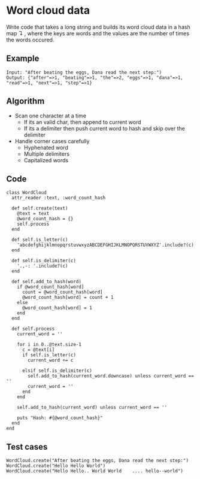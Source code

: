 # Word cloud data
Write code that takes a long string and builds its word cloud data in a hash map ↴ , where the keys are words and the values are the number of times the words occured.

## Example
```
Input: "After beating the eggs, Dana read the next step:")
Output: {"after"=>1, "beating"=>1, "the"=>2, "eggs"=>1, "dana"=>1, "read"=>1, "next"=>1, "step"=>1}
```

## Algorithm
- Scan one character at a time
    - If its an valid char, then append to current word
    - If its a delimiter then push current word to hash and skip over the delimiter
- Handle corner cases carefully
    - Hyphenated word
    - Multiple delimiters
    - Capitalized words

## Code
```
class WordCloud
  attr_reader :text, :word_count_hash

  def self.create(text)
    @text = text
    @word_count_hash = {}
    self.process
  end

  def self.is_letter(c)
    'abcdefghijklmnopqrstuvwxyzABCDEFGHIJKLMNOPQRSTUVWXYZ'.include?(c)
  end

  def self.is_delimiter(c)
    '.,-: '.include?(c)
  end

  def self.add_to_hash(word)
    if @word_count_hash[word]
      count = @word_count_hash[word]
      @word_count_hash[word] = count + 1
    else
      @word_count_hash[word] = 1
    end
  end

  def self.process
    current_word = ''

    for i in 0..@text.size-1
      c = @text[i]
      if self.is_letter(c)
        current_word += c

      elsif self.is_delimiter(c)
        self.add_to_hash(current_word.downcase) unless current_word == ''
        current_word = ''
      end
    end

    self.add_to_hash(current_word) unless current_word == ''

    puts "Hash: #{@word_count_hash}"
  end
end
```

## Test cases
```
WordCloud.create("After beating the eggs, Dana read the next step:")
WordCloud.create("Hello Hello World")
WordCloud.create("Hello Hello.. World World    .... hello--world")

```

